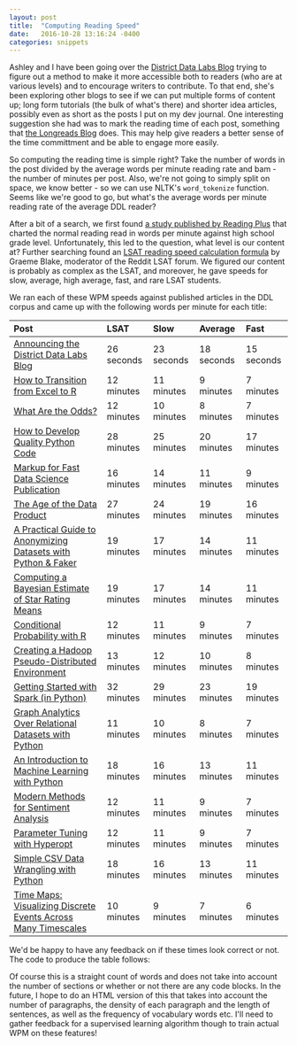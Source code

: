 ```yaml
---
layout: post
title:  "Computing Reading Speed"
date:   2016-10-28 13:16:24 -0400
categories: snippets
---
```


Ashley and I have been going over the [District Data Labs Blog](http://blog.districtdatalabs.com/) trying to figure out a method to make it more accessible both to readers (who are at various levels) and to encourage writers to contribute. To that end, she's been exploring other blogs to see if we can put multiple forms of content up; long form tutorials (the bulk of what's there) and shorter idea articles, possibly even as short as the posts I put on my dev journal. One interesting suggestion she had was to mark the reading time of each post, something that [ the Longreads Blog](http://bit.ly/2ePtm3z) does. This may help give readers a better sense of the time committment and be able to engage more easily.

So computing the reading time is simple right? Take the number of words in the post divided by the average words per minute reading rate and bam - the number of minutes per post. Also, we're not going to simply split on space, we know better - so we can use NLTK's `word_tokenize` function. Seems like we're good to go, but what's the average words per minute reading rate of the average DDL reader?

After a bit of a search, we first found [a study published by Reading Plus](http://bit.ly/2eMmbqY) that charted the normal reading read in words per minute against high school grade level. Unfortunately, this led to the question, what level is our content at? Further searching found an [LSAT reading speed calculation formula](http://bit.ly/2eMfc0X) by Graeme Blake, moderator of the Reddit LSAT forum. We figured our content is probably as complex as the LSAT, and moreover, he gave speeds for slow, average, high average, fast, and rare LSAT students.

We ran each of these WPM speeds against published articles in the DDL corpus and came up with the following words per minute for each title:

| Post                                                             | LSAT       | Slow       | Average    | Fast       |
|:-----------------------------------------------------------------|:-----------|:-----------|:-----------|:-----------|
| [Announcing the District Data Labs Blog](http://blog.districtdatalabs.com/announcing-the-district-data-labs-blog)           | 26 seconds | 23 seconds | 18 seconds | 15 seconds |
| [How to Transition from Excel to R](http://blog.districtdatalabs.com/intro-to-r-for-microsoft-excel-users)                | 12 minutes | 11 minutes | 9 minutes  | 7 minutes  |
| [What Are the Odds?](http://blog.districtdatalabs.com/intro-to-probability-with-r)                       | 12 minutes | 10 minutes | 8 minutes  | 7 minutes  |
| [How to Develop Quality Python Code](http://blog.districtdatalabs.com/how-to-develop-quality-python-code)               | 28 minutes | 25 minutes | 20 minutes | 17 minutes |
| [Markup for Fast Data Science Publication](http://blog.districtdatalabs.com/markup-for-fast-data-science-publication)          | 16 minutes | 14 minutes | 11 minutes | 9 minutes  |
| [The Age of the Data Product](http://blog.districtdatalabs.com/the-age-of-the-data-product)                       | 27 minutes | 24 minutes | 19 minutes | 16 minutes |
| [A Practical Guide to Anonymizing Datasets with Python & Faker](http://blog.districtdatalabs.com/a-practical-guide-to-anonymizing-datasets-with-python-faker)                              | 19 minutes | 17 minutes | 14 minutes | 11 minutes |
| [Computing a Bayesian Estimate of Star Rating Means](http://blog.districtdatalabs.com/computing-a-bayesian-estimate-of-star-rating-means)                   | 19 minutes | 17 minutes | 14 minutes | 11 minutes |
| [Conditional Probability with R](http://blog.districtdatalabs.com/conditional-probability-with-r)                              | 12 minutes | 11 minutes | 9 minutes  | 7 minutes  |
| [Creating a Hadoop Pseudo-Distributed Environment](http://blog.districtdatalabs.com/creating-a-hadoop-pseudo-distributed-environment)             | 13 minutes | 12 minutes | 10 minutes | 8 minutes  |
| [Getting Started with Spark (in Python)](http://blog.districtdatalabs.com/getting-started-with-spark-in-python)                                  | 32 minutes | 29 minutes | 23 minutes | 19 minutes |
| [Graph Analytics Over Relational Datasets with Python](http://blog.districtdatalabs.com/graph-analytics-over-relational-datasets)                        | 11 minutes | 10 minutes | 8 minutes  | 7 minutes  |
| [An Introduction to Machine Learning with Python](http://blog.districtdatalabs.com/an-introduction-to-machine-learning-with-python)                 | 18 minutes | 16 minutes | 13 minutes | 11 minutes |
| [Modern Methods for Sentiment Analysis](http://blog.districtdatalabs.com/modern-methods-for-sentiment-analysis)                        | 12 minutes | 11 minutes | 9 minutes  | 7 minutes  |
| [Parameter Tuning with Hyperopt](http://blog.districtdatalabs.com/parameter-tuning-with-hyperopt)                               | 12 minutes | 11 minutes | 9 minutes  | 7 minutes  |
| [Simple CSV Data Wrangling with Python](http://blog.districtdatalabs.com/simple-csv-data-wrangling-with-python)                                         | 18 minutes | 16 minutes | 13 minutes | 11 minutes |
| [Time Maps: Visualizing Discrete Events Across Many Timescales](http://blog.districtdatalabs.com/time-maps-visualizing-discrete-events-across-many-timescales) | 10 minutes | 9 minutes  | 7 minutes  | 6 minutes  |

We'd be happy to have any feedback on if these times look correct or not. The code to produce the table follows:

<script src="https://gist.github.com/bbengfort/1fadc447c45bff18bbde5ff3d59a08ee.js"></script>

Of course this is a straight count of words and does not take into account the number of sections or whether or not there are any code blocks. In the future, I hope to do an HTML version of this that takes into account the number of paragraphs, the density of each paragraph and the length of sentences, as well as the frequency of vocabulary words etc. I'll need to gather feedback for a supervised learning algorithm though to train actual WPM on these features!
